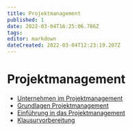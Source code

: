 ```yaml
---
title: Projektmanagement
published: 1
date: 2022-03-04T16:25:06.786Z
tags: 
editor: markdown
dateCreated: 2022-03-04T12:23:19.207Z
---
```


# Projektmanagement

- [Unternehmen im Projektmanagement](/fom/semester-4/projektmanagement/unternehmen-im-projektmanagement.md)
- [Grundlagen Projektmanagement](/fom/semester-4/projektmanagement/grundlagen-projektmanagement.md)
- [Einführung in das Projektmanagement](/fom/semester-4/projektmanagement/einfuehrung-in-das-projektmanagement.md)
- [Klausurvorbereitung](/fom/semester-4/projektmanagement/klausurvorbereitung.md)
